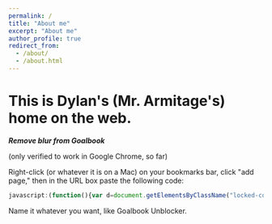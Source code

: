 ```yaml
---
permalink: /
title: "About me"
excerpt: "About me"
author_profile: true
redirect_from: 
  - /about/
  - /about.html
---
```


This is Dylan's (Mr. Armitage's) home on the web.
======
***Remove blur from Goalbook***

(only verified to work in Google Chrome, so far)

Right-click (or whatever it is on a Mac) on your bookmarks bar, click "add page," then in the URL box paste the following code:
```javascript
javascript:(function(){var d=document.getElementsByClassName("locked-content");while(d.length>0){d[0].className="accordion-inner linkable medium-text medium-light-text";}})();
```
Name it whatever you want, like Goalbook Unblocker.
